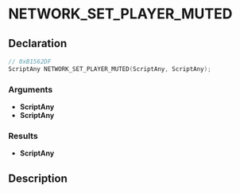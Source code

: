 # NETWORK_SET_PLAYER_MUTED

## Declaration
```cpp
// 0xB1562DF
ScriptAny NETWORK_SET_PLAYER_MUTED(ScriptAny, ScriptAny);
```

### Arguments
- **ScriptAny**
- **ScriptAny**

### Results
- **ScriptAny**

## Description
